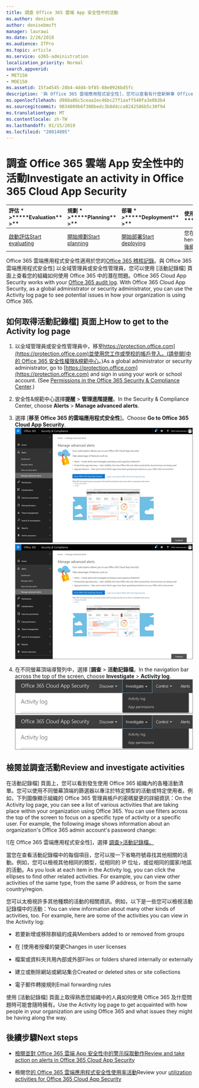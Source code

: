 ```yaml
---
title: 調查 Office 365 雲端 App 安全性中的活動
ms.author: deniseb
author: denisebmsft
manager: laurawi
ms.date: 2/26/2018
ms.audience: ITPro
ms.topic: article
ms.service: o365-administration
localization_priority: Normal
search.appverid:
- MET150
- MOE150
ms.assetid: 15fa4545-28b4-4dd4-bf85-88e0926bd5fc
description: '與 Office 365 雲端應用程式安全性]，您可以查看有什麼新鮮事 Office 365 環境中所要尋找一段與調查活動和帳戶。 '
ms.openlocfilehash: d988a86c5ceaa2ec46bc27f1aaff540fa3e0b3b4
ms.sourcegitcommit: 9034809b6f308bedc3b8ddcca8242586b5c30f94
ms.translationtype: MT
ms.contentlocale: zh-TW
ms.lasthandoff: 01/15/2019
ms.locfileid: "28014895"
---
```

# <a name="investigate-an-activity-in-office-365-cloud-app-security"></a><span data-ttu-id="68eb5-103">調查 Office 365 雲端 App 安全性中的活動</span><span class="sxs-lookup"><span data-stu-id="68eb5-103">Investigate an activity in Office 365 Cloud App Security</span></span>
  
|<span data-ttu-id="68eb5-104">評估 \* *\>*\*</span><span class="sxs-lookup"><span data-stu-id="68eb5-104">\*\*\*\*Evaluation\*\* \>\*\*</span></span>|<span data-ttu-id="68eb5-105">規劃 \* *\>*\*</span><span class="sxs-lookup"><span data-stu-id="68eb5-105">\*\*\*\*Planning\*\* \>\*\*</span></span>|<span data-ttu-id="68eb5-106">部署 \* *\>*\*</span><span class="sxs-lookup"><span data-stu-id="68eb5-106">\*\*\*\*Deployment\*\* \>\*\*</span></span>|<span data-ttu-id="68eb5-107">使用率 \* \* \*</span><span class="sxs-lookup"><span data-stu-id="68eb5-107">\*\*\*\*Utilization\*\*\*\*</span></span>|
|:-----|:-----|:-----|:-----|
|[<span data-ttu-id="68eb5-108">啟動評估</span><span class="sxs-lookup"><span data-stu-id="68eb5-108">Start evaluating</span></span>](office-365-cas-overview.md) <br/> |[<span data-ttu-id="68eb5-109">開始規劃</span><span class="sxs-lookup"><span data-stu-id="68eb5-109">Start planning</span></span>](get-ready-for-office-365-cas.md) <br/> |[<span data-ttu-id="68eb5-110">開始部署</span><span class="sxs-lookup"><span data-stu-id="68eb5-110">Start deploying</span></span>](turn-on-office-365-cas.md) <br/> |<span data-ttu-id="68eb5-111">您在此處 ！</span><span class="sxs-lookup"><span data-stu-id="68eb5-111">You are here!</span></span>  <br/> [<span data-ttu-id="68eb5-112">後續步驟</span><span class="sxs-lookup"><span data-stu-id="68eb5-112">Next steps</span></span>](#next-steps) <br/> |
   
<span data-ttu-id="68eb5-p101">Office 365 雲端應用程式安全性適用於您的[Office 365 稽核記錄](detailed-properties-in-the-office-365-audit-log.md)。與 Office 365 雲端應用程式安全性] 以全域管理員或安全性管理員，您可以使用 [活動記錄檔] 頁面上查看您的組織如何使用 Office 365 中的潛在問題。</span><span class="sxs-lookup"><span data-stu-id="68eb5-p101">Office 365 Cloud App Security works with your [Office 365 audit log](detailed-properties-in-the-office-365-audit-log.md). With Office 365 Cloud App Security, as a global administrator or security administrator, you can use the Activity log page to see potential issues in how your organization is using Office 365.</span></span>
  
## <a name="how-to-get-to-the-activity-log-page"></a><span data-ttu-id="68eb5-115">如何取得活動記錄檔] 頁面上</span><span class="sxs-lookup"><span data-stu-id="68eb5-115">How to get to the Activity log page</span></span>

1. <span data-ttu-id="68eb5-p102">以全域管理員或安全性管理員中，移至[https://protection.office.com](https://protection.office.com)並使用您工作或學校的帳戶登入。(請參閱[中的 Office 365 安全性權限&amp;規範中心](permissions-in-the-security-and-compliance-center.md)。)</span><span class="sxs-lookup"><span data-stu-id="68eb5-p102">As a global administrator or security administrator, go to [https://protection.office.com](https://protection.office.com) and sign in using your work or school account. (See [Permissions in the Office 365 Security &amp; Compliance Center](permissions-in-the-security-and-compliance-center.md).)</span></span>
    
2. <span data-ttu-id="68eb5-118">安全性&amp;規範中心選擇**提醒** \> **管理進階提醒**。</span><span class="sxs-lookup"><span data-stu-id="68eb5-118">In the Security &amp; Compliance Center, choose **Alerts** \> **Manage advanced alerts**.</span></span>
    
3. <span data-ttu-id="68eb5-119">選擇 [**移至 Office 365 的雲端應用程式安全性**]。</span><span class="sxs-lookup"><span data-stu-id="68eb5-119">Choose **Go to Office 365 Cloud App Security**.</span></span><br/><span data-ttu-id="68eb5-120">![安全性&amp;規範中心選擇管理進階警告移至 Office 365 雲端應用程式安全性](media/958632d4-03e3-4ade-8e22-d5509db6fca7.png)</span><span class="sxs-lookup"><span data-stu-id="68eb5-120">![In the Security &amp; Compliance Center, choose Manage Advanced Alerts to go to Office 365 Cloud App Security](media/958632d4-03e3-4ade-8e22-d5509db6fca7.png)</span></span>
  
4. <span data-ttu-id="68eb5-121">在不同螢幕頂端導覽列中，選擇 [**調查** \> **活動記錄檔**。</span><span class="sxs-lookup"><span data-stu-id="68eb5-121">In the navigation bar across the top of the screen, choose **Investigate** \> **Activity log**.</span></span><br/><span data-ttu-id="68eb5-122">![在 O365 CAS 入口網站中選擇 [調查]。](media/8c7b87c9-71a6-4952-adb2-185e941ffe9a.png)</span><span class="sxs-lookup"><span data-stu-id="68eb5-122">![In the O365 CAS portal, choose Investigate.](media/8c7b87c9-71a6-4952-adb2-185e941ffe9a.png)</span></span>
  
## <a name="review-and-investigate-activities"></a><span data-ttu-id="68eb5-123">檢閱並調查活動</span><span class="sxs-lookup"><span data-stu-id="68eb5-123">Review and investigate activities</span></span>

<span data-ttu-id="68eb5-p103">在活動記錄檔] 頁面上，您可以看到發生使用 Office 365 組織內的各種活動清單。您可以使用不同螢幕頂端的篩選器以專注於特定類型的活動或特定使用者。例如，下列圖像顯示組織的 Office 365 管理員帳戶的密碼變更的詳細資訊：</span><span class="sxs-lookup"><span data-stu-id="68eb5-p103">On the Activity log page, you can see a list of various activities that are taking place within your organization using Office 365. You can use filters across the top of the screen to focus on a specific type of activity or a specific user. For example, the following image shows information about an organization's Office 365 admin account's password change:</span></span>
  
![在 Office 365 雲端應用程式安全性]，選擇 [調查\>活動記錄檔。](media/5d54600c-59cd-4f33-b4f0-29b75c37baae.png)
  
<span data-ttu-id="68eb5-p104">當您在查看活動記錄檔中的每個項目，您可以按一下省略符號尋找其他相關的活動。例如，您可以檢視其他相同的類型，從相同的 IP 位址，或從相同的國家/地區的活動。</span><span class="sxs-lookup"><span data-stu-id="68eb5-p104">As you look at each item in the Activity log, you can click the ellipses to find other related activities. For example, you can view other activities of the same type, from the same IP address, or from the same country/region.</span></span>
  
<span data-ttu-id="68eb5-p105">您可以太檢視許多其他種類的活動的相關資訊。例如，以下是一些您可以檢視活動記錄檔中的活動：</span><span class="sxs-lookup"><span data-stu-id="68eb5-p105">You can view information about many other kinds of activities, too. For example, here are some of the activities you can view in the Activity log:</span></span>
  
- <span data-ttu-id="68eb5-132">若要新增或移除群組的成員</span><span class="sxs-lookup"><span data-stu-id="68eb5-132">Members added to or removed from groups</span></span>
    
- <span data-ttu-id="68eb5-133">在 [使用者授權的變更</span><span class="sxs-lookup"><span data-stu-id="68eb5-133">Changes in user licenses</span></span>
    
- <span data-ttu-id="68eb5-134">檔案或資料夾共用內部或外部</span><span class="sxs-lookup"><span data-stu-id="68eb5-134">Files or folders shared internally or externally</span></span>
    
- <span data-ttu-id="68eb5-135">建立或刪除網站或網站集合</span><span class="sxs-lookup"><span data-stu-id="68eb5-135">Created or deleted sites or site collections</span></span>
    
- <span data-ttu-id="68eb5-136">電子郵件轉接規則</span><span class="sxs-lookup"><span data-stu-id="68eb5-136">Email forwarding rules</span></span>
    
<span data-ttu-id="68eb5-137">使用 [活動記錄檔] 頁面上取得熟悉您組織中的人員如何使用 Office 365 及什麼問題時可能會隨時擁有。</span><span class="sxs-lookup"><span data-stu-id="68eb5-137">Use the Activity log page to get acquainted with how people in your organization are using Office 365 and what issues they might be having along the way.</span></span>
  
## <a name="next-steps"></a><span data-ttu-id="68eb5-138">後續步驟</span><span class="sxs-lookup"><span data-stu-id="68eb5-138">Next steps</span></span>

- [<span data-ttu-id="68eb5-139">檢閱並對 Office 365 雲端 App 安全性中的警示採取動作</span><span class="sxs-lookup"><span data-stu-id="68eb5-139">Review and take action on alerts in Office 365 Cloud App Security</span></span>](review-office-365-cas-alerts.md)
    
- <span data-ttu-id="68eb5-140">檢閱您[的 Office 365 雲端應用程式安全性使用率活動](utilization-activities-for-ocas.md)</span><span class="sxs-lookup"><span data-stu-id="68eb5-140">Review your [utilization activities for Office 365 Cloud App Security](utilization-activities-for-ocas.md)</span></span>
    

